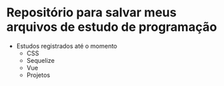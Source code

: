 # Repositório para salvar meus arquivos de estudo de programação
- Estudos registrados até o momento
    - CSS
    - Sequelize
    - Vue
    - Projetos 